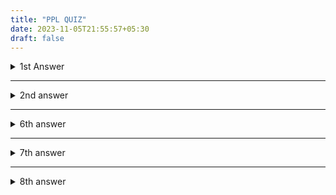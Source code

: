 ```yaml
---
title: "PPL QUIZ"
date: 2023-11-05T21:55:57+05:30
draft: false
---
```

<details>
<summary> 1st Answer</summary> 
<details>
  <summary>Increased Ability to Express Ideas</summary>

  1. Depth of thought influenced by language expressiveness.
  2. Difficulty conceptualizing structures without descriptive language.
  3. Limits on control structures, data structures, and abstractions based on the development language.
  4. Awareness of a variety of language features reduces limitations in software development.
  5. Exploration of language constructs and their simulation in languages lacking direct support.
</details>

<details>
  <summary>Improved Background for Choosing Appropriate Languages</summary>

  1. Programmers tend to favor familiar languages, even if unsuitable for new projects.
  2. Familiarity with a range of languages empowers informed language selection.
</details>

<details>
  <summary>Greater Ability to Learn New Languages</summary>

  1. Continuous evolution of programming languages necessitates ongoing learning.
  2. Understanding object-oriented programming facilitates learning languages like Java.
  3. Thorough comprehension of fundamental language concepts eases adaptation to new languages.
</details>

<details>
  <summary> Understand Significance of Implementation</summary>

  1. Insight into implementation issues illuminates the design rationale of languages.
  2. Enables intelligent use of a language according to its intended design.
</details>

<details>
  <summary> Ability to Design New Languages</summary>

  1. Knowledge of multiple languages enhances understanding of programming language concepts.
  2. Proficiency in designing new languages based on comprehensive knowledge.
</details>

<details>
  <summary> Overall Advancement of Computing</summary>

  1. Instances where language popularity did not align with conceptual superiority.
  2. Historical example: ALGOL 60 vs. Fortran, possibly influenced by lack of understanding of ALGOL 60's conceptual design.
  3. Consideration of external factors, such as IBM's role.
</details>

<details>
  <summary> Scientific Applications</summary>

  1. Invention of computers in the 40s for scientific applications.
  2. Requirement for large-scale floating-point computations.
  3. Fortran as the first language developed for scientific applications.
  4. ALGOL 60 intended for similar use.
</details>

<details>
  <summary> Business Applications</summary>

  1. COBOL as the first successful language for business applications.
  2. Emphasis on report generation, decimal arithmetic, and character manipulation.
  3. Arrival of PCs led to new ways for businesses to use computers.
  4. Development of spreadsheets and database systems for business applications.
</details>

<details>
  <summary> Artificial Intelligence</summary>

  1. Symbolic computations in AI, favoring linked lists over arrays.
  2. LISP as the first widely used AI programming language.
</details>

<details>
  <summary> Systems Programming</summary>

  1. O/S and programming support tools collectively known as system software.
  2. Efficiency crucial due to continuous use.
</details>

<details>
  <summary> Scripting Languages</summary>

  1. Scripting involves putting a list of commands (script) in a file for execution.
  2. Example: PHP, a scripting language used on web server systems.
  3. Code embedded in HTML documents, interpreted on the server before sending to the requesting browser.
</details>

</details>
<hr>

<details>
<summary> 2nd answer</summary>

<details>
  <summary>Language Evaluation Criteria</summary>

  <details>
    <summary>Readability</summary>

    1. Software development was largely thought of in terms of writing code (LOC).
    2. Language constructs designed more from the point of view of computers than users.
    3. Readability became crucial for ease of maintenance.
    4. Shift from machine orientation to human orientation.
  </details>

  <details>
    <summary>Overall Simplicity</summary>

    - Too many features make the language difficult to learn.
    - Multiplicity of features complicates the language.
    - Example: Java has multiple ways to increment a variable.
    - Operator overloading can reduce readability if not used sensibly.
  </details>

  <details>
    <summary>Orthogonality</summary>

    1. Makes the language easy to learn and read.
    2. Meaning is context-independent.
    3. A relatively small set of primitive constructs can be combined in a relatively small number of ways.
    4. Every possible combination is legal and meaningful.
    5. ALGOL 68 is an example of highly orthogonal design.
    6. However, excessive orthogonality can lead to unnecessary complexity.
  </details>

  <details>
    <summary>Control Statements</summary>

    - Indiscriminate use of goto statements reduced program readability.
    - Example: Nested loops in C.
    - Control statement design is now less important for readability than in the past.
  </details>

  <details>
    <summary>Data Types and Structures</summary>

    - Adequate facilities for defining data types and structures are significant aids to reliability.
    - Example: Boolean type.
  </details>

  <details>
    <summary>Syntax Considerations</summary>

    - Syntax affects readability.
    - Examples: Identifier forms, special words, form and meaning alignment.
  </details>
</details>

<details>
  <summary>Writability</summary>

  <details>
    <summary>Simplicity and Orthogonality</summary>

    - A smaller number of primitive constructs with consistent rules is better.
    - Support for abstraction allows ignoring details in complicated structures or operations.
    - Process abstraction is using a subprogram to implement a task instead of replicating it.
    - Expressivity means having convenient ways of specifying computations.
  </details>

  <details>
    <summary>Reliability</summary>

    - A program is reliable if it performs to specifications under all conditions.
    - Type checking detects type errors, enhancing reliability.
    - Exception handling aids in intercepting run-time errors.
    - Aliasing (multiple references to the same memory cell) is considered dangerous.
    - Readability and writability influence reliability.
  </details>

  <details>
    <summary>Cost</summary>

    - Categories affecting cost: training, writing, compiling, executing, language implementation system.
    - Reliability impacts cost (maintenance costs can be high).
    - Portability and generality influence cost.
  </details>
</details>
</details>
<hr>
<details>
<summary>6th answer</summary>

### Ambiguity in Grammar:

In the context of formal grammars, ambiguity refers to a situation where the same sequence of symbols in a programming language can be parsed in more than one way. It introduces uncertainty and makes it challenging for the parser to determine the correct syntactic structure of the input.

#### Characteristics of Ambiguous Grammars:

1. **Multiple Parse Trees:** Ambiguous grammars can generate multiple parse trees for a single input string.

2. **Parsing Conflicts:** Parsing becomes ambiguous when there are multiple possibilities for the next production to apply during the parsing process.

### Differences between Ambiguous and Unambiguous Grammars:

| Feature                     | Ambiguous Grammar                                  | Unambiguous Grammar                                |
|-----------------------------|----------------------------------------------------|----------------------------------------------------|
| **Definition**              | Allows multiple interpretations for the same input | Provides a unique parse tree for each input        |
| **Parse Trees**              | Can have multiple parse trees for a single input   | Has a unique parse tree for each valid input       |
| **Clarity**                  | May introduce confusion in understanding syntax    | Offers clarity and a straightforward structure     |
| **Parsing Difficulty**       | Generally harder to parse due to multiple choices  | Easier to parse as there is a clear parsing path   |
| **Example**                  | The classic example is the ambiguous arithmetic expression grammar where "3 + 5 * 2" can be parsed in different ways | A simple arithmetic expression grammar where the order of operations is well-defined |
| **Ambiguity Resolution**     | Requires additional rules or disambiguation techniques to resolve ambiguity | No need for disambiguation techniques, as there is a unique parsing path |
| **Precedence and Associativity** | Ambiguity may arise in operator precedence and associativity | Well-defined rules for operator precedence and associativity ensure unambiguous parsing |

</details>
<hr>
<details>
<summary>7th answer</summary>
<details>
  <summary>De-notational Semantics</summary>

  - Based on recursive function theory, the most abstract semantics description method.
  - Originally developed by Scott and Strachey.

  <details>
    <summary>The Process of Building a De-notational Specification</summary>

    1. Define a mathematical object for each language entity.
    2. Define a function that maps instances of language entities onto instances of corresponding mathematical objects.
  </details>

  - The meaning of language constructs is defined by the values of the program's variables.
  - Difference between denotational and operational semantics: In operational semantics, state changes are defined by coded algorithms; in denotational semantics, they are defined by rigorous mathematical functions.

  <details>
    <summary>State of a Program</summary>

    - The state of a program is the values of all its current variables, represented as `s = {<i1, v1>, <i2, v2>, ..., <in, vn>}`.
    - `VARMAP` is a function that, given a variable name and a state, returns the current value of the variable: `VARMAP (ij, s) = vj`.
  </details>

  <details>
    <summary>Decimal Numbers</summary>

    - `<dec_num>` can be 0, 1, 2, ..., 9 or `<dec_num>` followed by (0, 1, 2, ..., 9).
    - `Mdec` functions map decimal numbers to their corresponding values.
  </details>

  <details>
    <summary>Expressions</summary>

    - `Me(<expr>, s)` evaluates expressions based on their types:
      - `<dec_num>`: `Mdec(<dec_num>, s)`
      - `<var>`: `VARMAP(<var>, s)`
      - `<binary_expr>`: Operates based on the operator.
  </details>

  <details>
    <summary>Assignment Statements</summary>

    - `Ma(x := E, s)` assigns the value of expression `E` to variable `x` in state `s`.
  </details>

  <details>
    <summary>Logical Pretest Loops</summary>

    - `Ml(while B do L, s)` represents the meaning of a pretest loop.
    - The loop is converted from iteration to recursion, mathematically defined by recursive state mapping functions.
  </details>

  <details>
    <summary>Evaluation of De-notational Semantics</summary>

    - Can be used to prove the correctness of programs.
    - Provides a rigorous way to think about programs.
    - Can aid in language design.
    - Used in compiler generation systems.
  </details>
</details>

<details>
  <summary>Axiomatic Semantics</summary>

  - Based on formal logic (first-order predicate calculus).
  - Original purpose: formal program verification.
  - Approach: Define axioms or inference rules for each statement type in the language.
  - Expressions are called assertions.
  - An assertion before a statement (precondition) states relationships and constraints among variables.
  - An assertion after a statement is a postcondition.
  - Weakest precondition is the least restrictive precondition guaranteeing the postcondition.

  <details>
    <summary>Pre-Post Form: {P} statement {Q}</summary>

    - Example: `a := b + 1 {a > 1}`.
    - One possible precondition: `{b > 10}`.
    - Weakest precondition: `{b > 0}`.
  </details>

  <details>
    <summary>Program Proof Process</summary>

    - Postcondition for the whole program is the desired result.
    - Work back through the program to the first statement.
    - If the precondition on the first statement matches the program spec, the program is correct.
  </details>

  <details>
    <summary>Inference Rule for Logical Pretest Loops</summary>

    - For the loop construct: `{P} while B do S end {Q}`.
    - Inference rule involves a loop invariant (I).
    - Characteristics of the loop invariant:
      - `P => I` (initially true).
      - `{I} B {I}` (Boolean evaluation does not change the validity of I).
      - `{I and B} S {I}` (I is not changed by executing the loop body).
      - `(I and (not B)) => Q` (if I is true and B is false, Q is implied).
      - Loop termination (can be difficult to prove).
      - I is a weakened version of the loop postcondition and also a precondition.
  </details>

  <details>
    <summary>Evaluation of Axiomatic Semantics</summary>

    - Developing axioms or inference rules for all statements in a language is challenging.
    - Good for correctness proofs and an excellent framework for reasoning about programs.
    - Not as useful for language users and compiler writers.
  </details>
</details>

<details>
  <summary>Attribute Grammar Attributes</summary>

  - `actual_type`: synthesized for `<var>` and `<expr>`
  - `expected_type`: inherited for `<expr>`
</details>

<details>
  <summary>How are attribute values computed?</summary>

  1. If all attributes were inherited, the tree could be decorated in top-down order.
  2. If all attributes were synthesized, the tree could be decorated in bottom-up order.
  3. In many cases, both kinds of attributes are used, and it is some combination of top-down and bottom-up that must be used.

  <details>
    <summary>Attribute Dependencies</summary>

    - `<expr>.env` inherited from parent
    - `<expr>.expected_type` inherited from parent
    - `<var>[1].env` depends on `<expr>.env`
    - `<var>[2].env` depends on `<expr>.env`
    - `<var>[1].actual_type`: `lookup(A, <var>[1].env)`
    - `<var>[2].actual_type`: `lookup(B, <var>[2].env)`
    - `<var>[1].actual_type =? <var>[2].actual_type`
    - `<expr>.actual_type`: `<var>[1].actual_type`
    - `<expr>.actual_type =? <expr>.expected_type`
  </details>
</details>


</details>
<hr>
<details>
<summary>8th answer</summary>
    <details>
<summary>Difference</summary>
Certainly! Here's a table differentiating between a compiler and an interpreter:

| Feature                | Compiler                                           | Interpreter                                        |
|------------------------|----------------------------------------------------|----------------------------------------------------|
| **Translation**        | Translates the entire source code before execution | Translates line by line or statement by statement during execution |
| **Execution Speed**    | Generally produces faster machine code for execution | Generally slower as it interprets code at runtime   |
| **Output**             | Generates an intermediate machine code or executable file | No separate executable file; interprets code directly |
| **Errors**             | All errors are reported after the entire code is translated | Stops at the first encountered error, reports it, and halts execution |
| **Memory Usage**       | Generally requires more memory during compilation   | Typically uses less memory during interpretation   |
| **Platform Dependency**| Generates platform-specific machine code              | More portable as it interprets source code directly  |
| **Debugging**          | May be more challenging due to the generated machine code | Easier to debug as errors are reported line by line  |
| **Examples**           | C, C++, Java                                       | Python, JavaScript, Ruby                          |
</details>

<details>
<summary>Progg enev</summary>
 # Summary: Programming Environments

**Programming Environments:**
A programming environment encompasses the collection of tools utilized in software development.

**UNIX:**
- An older operating system and tool collection with a rich history in software development.

**Borland JBuilder:**
- An integrated development environment designed for Java programming.

**Microsoft Visual Studio.NET:**
- A comprehensive and intricate visual environment.
- Supports programming in languages such as C#, Visual BASIC.NET, Jscript, J#, or C++.

For a deeper understanding of the evolution and relationships between common high-level programming languages, further exploration into the "Genealogy of common high-level programming languages" is recommended.
</details>

<details>
<summary>Aliasing</summary>
# Aliasing in Programming

- **Definition:** Aliasing occurs when two or more different names or references are used to access the same memory location or variable.

- **Consequence:** Changes made through one identifier can affect the data accessed through another identifier.

- **Common in Pointers/References:** Aliasing is often associated with languages that allow direct memory manipulation, such as C or C++, especially when using pointers or references.

- **Example:** If two pointers point to the same memory location, modifications through one pointer will be reflected when accessing the data through the other pointer.

- **Side Effects:** Aliasing can lead to unintended side effects and make code more error-prone, as the program may not behave as expected due to shared data.

- **Management:** Careful management or avoidance of aliasing is crucial for writing robust and predictable code, particularly in situations where pointers or references are extensively used.

- **Language-Specific Approaches:** Some programming languages, like Java, implement mechanisms to minimize or prevent aliasing, contributing to increased code safety.
</details>
<details>
<summary>categories of pl</summary>
# refer 1st ans
</details>
</details>


